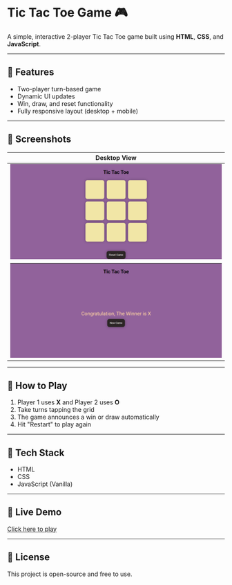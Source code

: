 # Tic Tac Toe Game 🎮

A simple, interactive 2-player Tic Tac Toe game built using **HTML**, **CSS**, and **JavaScript**.

---

## 🧩 Features

- Two-player turn-based game
- Dynamic UI updates
- Win, draw, and reset functionality
- Fully responsive layout (desktop + mobile)

---

## 📸 Screenshots

| Desktop View |
|--------------|
| ![Desktop Screenshot](/screenshots/tic-tac-toe-homepage.png) |
| ![Desktop Screenshot](/screenshots/winning-game.png) |

---

## 🚀 How to Play

1. Player 1 uses **X** and Player 2 uses **O**
2. Take turns tapping the grid
3. The game announces a win or draw automatically
4. Hit "Restart" to play again

---

## 📂 Tech Stack

- HTML
- CSS
- JavaScript (Vanilla)

---

## 📁 Live Demo

[Click here to play](https://tic-tac-toe-game-five-ochre.vercel.app/)

---

## 📄 License

This project is open-source and free to use.

